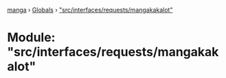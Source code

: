 [manga](../README.md) › [Globals](../globals.md) › ["src/interfaces/requests/mangakakalot"](_src_interfaces_requests_mangakakalot_.md)

# Module: "src/interfaces/requests/mangakakalot"


